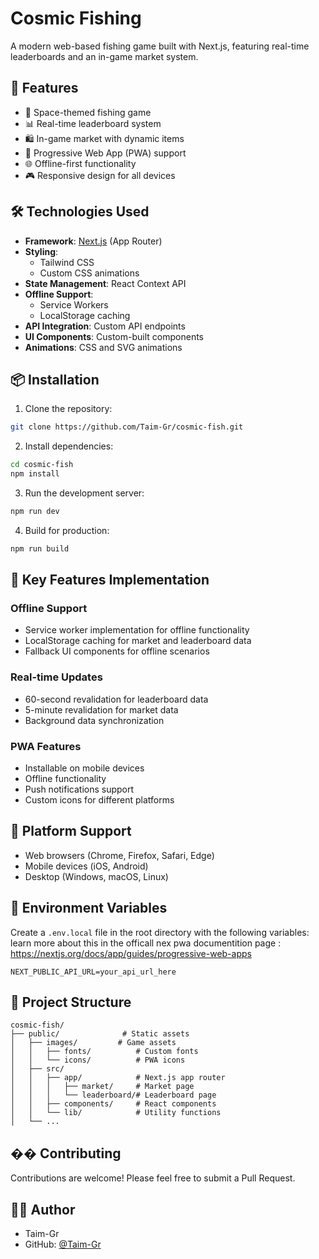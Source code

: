 # Cosmic Fishing

A modern web-based fishing game built with Next.js, featuring real-time leaderboards and an in-game market system.

## 🚀 Features

- 🌌 Space-themed fishing game
- 📊 Real-time leaderboard system
- 🛍️ In-game market with dynamic items
- 📱 Progressive Web App (PWA) support
- 🌐 Offline-first functionality
- 🎮 Responsive design for all devices

## 🛠️ Technologies Used

- **Framework**: [Next.js](https://nextjs.org/) (App Router)
- **Styling**:
  - Tailwind CSS
  - Custom CSS animations
- **State Management**: React Context API
- **Offline Support**:
  - Service Workers
  - LocalStorage caching
- **API Integration**: Custom API endpoints
- **UI Components**: Custom-built components
- **Animations**: CSS and SVG animations

## 📦 Installation

1. Clone the repository:

```bash
git clone https://github.com/Taim-Gr/cosmic-fish.git
```

2. Install dependencies:

```bash
cd cosmic-fish
npm install
```

3. Run the development server:

```bash
npm run dev
```

4. Build for production:

```bash
npm run build
```

## 🌟 Key Features Implementation

### Offline Support

- Service worker implementation for offline functionality
- LocalStorage caching for market and leaderboard data
- Fallback UI components for offline scenarios

### Real-time Updates

- 60-second revalidation for leaderboard data
- 5-minute revalidation for market data
- Background data synchronization

### PWA Features

- Installable on mobile devices
- Offline functionality
- Push notifications support
- Custom icons for different platforms

## 📱 Platform Support

- Web browsers (Chrome, Firefox, Safari, Edge)
- Mobile devices (iOS, Android)
- Desktop (Windows, macOS, Linux)

## 🔧 Environment Variables

Create a `.env.local` file in the root directory with the following variables:
learn more about this in the officall nex pwa documentition page : <a>https://nextjs.org/docs/app/guides/progressive-web-apps</a>
```
NEXT_PUBLIC_API_URL=your_api_url_here
```

## 📄 Project Structure

```
cosmic-fish/
├── public/              # Static assets
│   ├── images/         # Game assets
│   │   ├── fonts/          # Custom fonts
│   │   └── icons/          # PWA icons
│   ├── src/
│   │   ├── app/            # Next.js app router
│   │   │   ├── market/     # Market page
│   │   │   └── leaderboard/# Leaderboard page
│   │   ├── components/     # React components
│   │   └── lib/            # Utility functions
│   └── ...
```

## �� Contributing

Contributions are welcome! Please feel free to submit a Pull Request.


## 👨‍💻 Author

- Taim-Gr
- GitHub: [@Taim-Gr](https://github.com/Taim-Gr)
